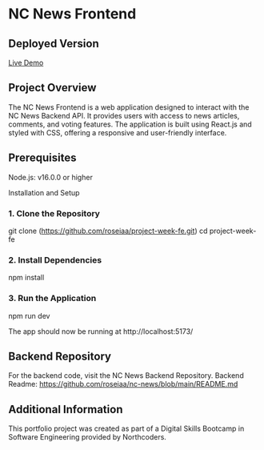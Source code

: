 # NC News Frontend

## Deployed Version

[Live Demo](https://clinquant-granita-8755e7.netlify.app/)

## Project Overview

The NC News Frontend is a web application designed to interact with the NC News Backend API. It provides users with access to news articles, comments, and voting features. The application is built using React.js and styled with CSS, offering a responsive and user-friendly interface.

## Prerequisites

Node.js: v16.0.0 or higher

Installation and Setup

### 1. Clone the Repository

git clone (https://github.com/roseiaa/project-week-fe.git)
cd project-week-fe

### 2. Install Dependencies

npm install

### 3. Run the Application

npm run dev

The app should now be running at http://localhost:5173/

## Backend Repository

For the backend code, visit the NC News Backend Repository.
Backend Readme: https://github.com/roseiaa/nc-news/blob/main/README.md

## Additional Information

This portfolio project was created as part of a Digital Skills Bootcamp in Software Engineering provided by Northcoders.

